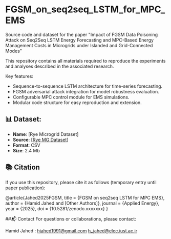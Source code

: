 # FGSM_on_seq2seq_LSTM_for_MPC_EMS
Source code and dataset for the paper "Impact of FGSM Data Poisoning Attack on Seq2Seq LSTM Energy Forecasting and MPC-Based Energy Management Costs in Microgrids under Islanded and Grid-Connected Modes"

This repository contains all materials required to reproduce the experiments and analyses described in the associated research.

Key features:

- Sequence-to-sequence LSTM architecture for time-series forecasting.
- FGSM adversarial attack integration for model robustness evaluation.
- Configurable MPC control module for EMS simulations.
- Modular code structure for easy reproduction and extension.
## 📊 Dataset:
- **Name**: [Rye Microgrid Dataset]
- **Source**: [[Rye MG Dataset](https://github.com/AneoGroup/tronderenergi-ai-hackathon-2021)]
- **Format**: CSV
- **Size**: 2.4 Mb
## 📚 Citation
If you use this repository, please cite it as follows (temporary entry until paper publication):

@article{Jahed2025FGSM,
  title   = {FGSM on seq2seq LSTM for MPC EMS},
  author  = {Hamid Jahed and [Other Authors]},
  journal = {Applied Energy},
  year    = {2025},
  doi     = {10.5281/zenodo.xxxxxxx}
}

##📬 Contact
For questions or collaborations, please contact:

Hamid Jahed : hjahed1991@gmail.com
              h_jahed@elec.iust.ac.ir
